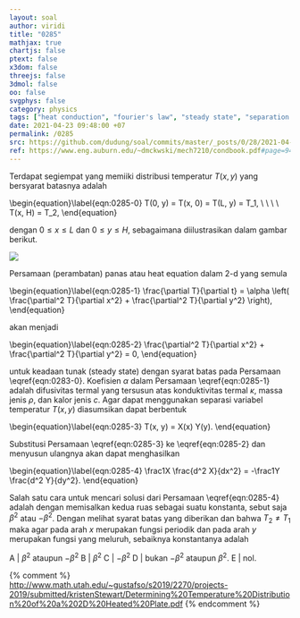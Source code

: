 ```yaml
---
layout: soal
author: viridi
title: "0285"
mathjax: true
chartjs: false
ptext: false
x3dom: false
threejs: false
3dmol: false
oo: false
svgphys: false
category: physics
tags: ["heat conduction", "fourier's law", "steady state", "separation of variable", "harmonic", "exponential", "2-d", "fi3201", "2020-2"]
date: 2021-04-23 09:48:00 +07
permalink: /0285
src: https://github.com/dudung/soal/commits/master/_posts/0/28/2021-04-23-fourier-law-hc-fd-2d-5.md
ref: https://www.eng.auburn.edu/~dmckwski/mech7210/condbook.pdf#page=94
---
```

Terdapat segiempat yang memiiki distribusi temperatur $T(x, y)$ yang bersyarat batasnya adalah

\begin{equation}\label{eqn:0285-0}
T(0, y) = T(x, 0) = T(L, y) = T_1, \ \ \ \ T(x, H) = T_2,
\end{equation}

dengan $0 \le x \le L$ dan $0 \le y \le H$, sebagaimana diilustrasikan dalam gambar berikut.

![]({{site.baseurl}}/assets/img/0/28/0282.png)

Persamaan (perambatan) panas atau heat equation dalam 2-d yang semula

\begin{equation}\label{eqn:0285-1}
\frac{\partial T}{\partial t} = \alpha \left( \frac{\partial^2 T}{\partial x^2} + \frac{\partial^2 T}{\partial y^2} \right),
\end{equation}

akan menjadi

\begin{equation}\label{eqn:0285-2}
\frac{\partial^2 T}{\partial x^2} + \frac{\partial^2 T}{\partial y^2} = 0,
\end{equation}

untuk keadaan tunak (steady state) dengan syarat batas pada Persamaan \eqref{eqn:0283-0}. Koefisien $\alpha$ dalam Persamaan \eqref{eqn:0285-1} adalah difusivitas termal yang tersusun atas konduktivitas termal $\kappa$, massa jenis $\rho$, dan kalor jenis $c$. Agar dapat menggunakan separasi variabel temperatur $T(x, y)$ diasumsikan dapat berbentuk

\begin{equation}\label{eqn:0285-3}
T(x, y) = X(x) Y(y).
\end{equation}

Substitusi Persamaan \eqref{eqn:0285-3} ke \eqref{eqn:0285-2} dan menyusun ulangnya akan dapat menghasilkan

\begin{equation}\label{eqn:0285-4}
\frac1X \frac{d^2 X}{dx^2} = -\frac1Y \frac{d^2 Y}{dy^2}.
\end{equation}

Salah satu cara untuk mencari solusi dari Persamaan \eqref{eqn:0285-4} adalah dengan memisalkan kedua ruas sebagai suatu konstanta, sebut saja $\beta^2$ atau $-\beta^2$. Dengan melihat syarat batas yang diberikan dan bahwa $T_2 \ne T_1$ maka agar pada arah $x$ merupakan fungsi periodik dan pada arah $y$ merupakan fungsi yang meluruh, sebaiknya konstantanya adalah

A | $\beta^2$ ataupun $-\beta^2$
B | $\beta^2$
C | $-\beta^2$
D | bukan $-\beta^2$ ataupun $\beta^2$.
E | nol.

{% comment %}
http://www.math.utah.edu/~gustafso/s2019/2270/projects-2019/submitted/kristenStewart/Determining%20Temperature%20Distribution%20of%20a%202D%20Heated%20Plate.pdf
{% endcomment %}